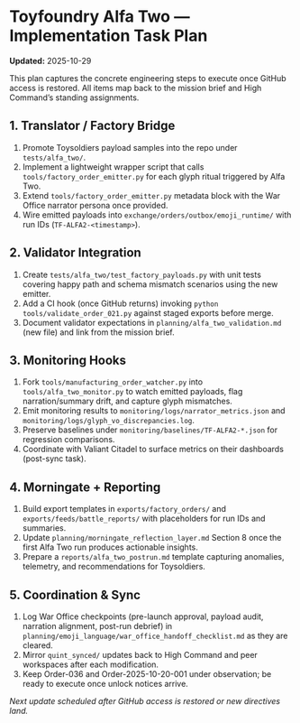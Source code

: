 # Toyfoundry Alfa Two — Implementation Task Plan

**Updated:** 2025-10-29

This plan captures the concrete engineering steps to execute once GitHub access is restored. All items map back to the mission brief and High Command’s standing assignments.

## 1. Translator / Factory Bridge

1. Promote Toysoldiers payload samples into the repo under `tests/alfa_two/`.
2. Implement a lightweight wrapper script that calls `tools/factory_order_emitter.py` for each glyph ritual triggered by Alfa Two.
3. Extend `tools/factory_order_emitter.py` metadata block with the War Office narrator persona once provided.
4. Wire emitted payloads into `exchange/orders/outbox/emoji_runtime/` with run IDs (`TF-ALFA2-<timestamp>`).

## 2. Validator Integration

1. Create `tests/alfa_two/test_factory_payloads.py` with unit tests covering happy path and schema mismatch scenarios using the new emitter.
2. Add a CI hook (once GitHub returns) invoking `python tools/validate_order_021.py` against staged exports before merge.
3. Document validator expectations in `planning/alfa_two_validation.md` (new file) and link from the mission brief.

## 3. Monitoring Hooks

1. Fork `tools/manufacturing_order_watcher.py` into `tools/alfa_two_monitor.py` to watch emitted payloads, flag narration/summary drift, and capture glyph mismatches.
2. Emit monitoring results to `monitoring/logs/narrator_metrics.json` and `monitoring/logs/glyph_vo_discrepancies.log`.
3. Preserve baselines under `monitoring/baselines/TF-ALFA2-*.json` for regression comparisons.
4. Coordinate with Valiant Citadel to surface metrics on their dashboards (post-sync task).

## 4. Morningate + Reporting

1. Build export templates in `exports/factory_orders/` and `exports/feeds/battle_reports/` with placeholders for run IDs and summaries.
2. Update `planning/morningate_reflection_layer.md` Section 8 once the first Alfa Two run produces actionable insights.
3. Prepare a `reports/alfa_two_postrun.md` template capturing anomalies, telemetry, and recommendations for Toysoldiers.

## 5. Coordination & Sync

1. Log War Office checkpoints (pre-launch approval, payload audit, narration alignment, post-run debrief) in `planning/emoji_language/war_office_handoff_checklist.md` as they are cleared.
2. Mirror `quint_synced/` updates back to High Command and peer workspaces after each modification.
3. Keep Order-036 and Order-2025-10-20-001 under observation; be ready to execute once unlock notices arrive.

*Next update scheduled after GitHub access is restored or new directives land.*
